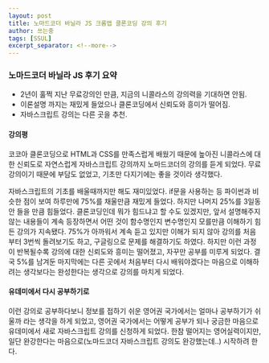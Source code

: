 ```yaml
---
layout: post
title: 노마드코더 바닐라 JS 크롬앱 클론코딩 강의 후기
author: 쓰는중
tags: [SSUL]
excerpt_separator: <!--more-->
---
```


<h3> 노마드코더 바닐라 JS 후기 요약</h3>

- 2년이 훌쩍 지난 무료강의인 만큼, 지금의 니콜라스의 강의력을 기대하면 안됨.
- 이론설명 까지는 재밌게 들었으나 클론코딩에서 신뢰도와 흥미가 떨어짐.
- 자바스크립트 강의는 다른 곳을 추천.

 <!--more-->

<h4>강의평</h4>

<p>코코아 클론코딩으로 HTML과 CSS를 만족스럽게 배웠기 때문에 높아진 니콜라스에 대한 신뢰도로 자연스럽게 자바스크립트 강의까지 노마드코더의 강의를 듣게 되었다.
  무료강의이기 때문에 부담도 없었고, 기초만 다지기에는 좋을 것이라 생각했다. </p>

<p>자바스크립트의 기초를 배울때까지만 해도 재미있었다. if문을 사용하는 등 파이썬과 비슷한 점이 보여 하루만에 75%를 채울만큼 재밌게 들었다. 하지만 나머지 25%를 3일동안 들을 만큼 힘들었다.  
클론코딩인데 뭐가 힘드냐고 할 수도 있겠지만, 앞서 설명해주지 않는 내용들이 계속 등장하면서 어떤 것이 함수명인지 변수명인지 모를만큼 이해하기 힘든 강의가 지속됐다. 75%가 아까워서 계속 듣고 있지만 이해가 되지 않아 강의를 처음부터 3번씩 돌려보기도 하고, 구글링으로 문제를 해결하기도 하였다. 하지만 이런 과정이 반복될수록 강의에 대한 신뢰도와 흥미는 떨어졌고, 자꾸만 공부를 미루게 되었다. 결국 5%를 남겨둔 마지막에는 다른 곳에서 처음부터 다시 배워야겠다는 마음으로 이해하려는 생각보다는 완성한다는 생각으로 강의를 마치게 되었다.
</p>

<h4>유데미에서 다시 공부하기로</h4>

<p>
이런 강의로 공부하다보니 정보를 접하기 쉬운 영어권 국가에서는 얼마나 공부하기가 쉬울까 라는 생각을 하게 되었고, 영어권 국가에서는 어떻게 공부가 되나 궁금한 마음으로 유데미에서 새로 자바스크립트 강의를 신청하게 되었다. 한참 떨어지는 영어실력이지만, 일단 완강한다는 마음으로(노마드코더 자바스크립트 강의도 완강했는데..) 시작하려 한다.</p>
